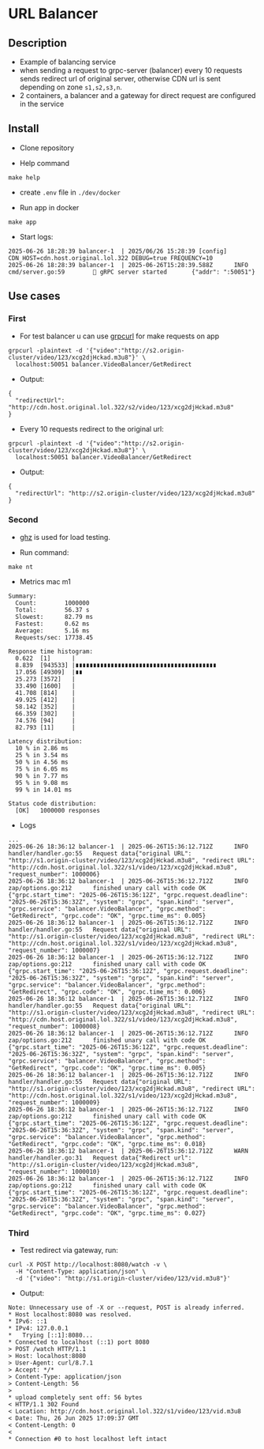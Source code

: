 # URL Balancer

## Description

- Example of balancing service
- when sending a request to grpc-server (balancer) every 10 requests sends redirect url of original server,
  otherwise CDN url is sent depending on zone `s1,s2,s3,n`.
- 2 containers, a balancer and a gateway for direct request are configured in the service

## Install

- Clone repository

- Help command

```shell
make help
```

- create `.env` file in `./dev/docker`

- Run app in docker

```shell
make app
```

- Start logs:

```Text
2025-06-26 18:28:39 balancer-1  | 2025/06/26 15:28:39 [config] CDN_HOST=cdn.host.original.lol.322 DEBUG=true FREQUENCY=10
2025-06-26 18:28:39 balancer-1  | 2025-06-26T15:28:39.588Z      INFO    cmd/server.go:59        🚀 gRPC server started       {"addr": ":50051"}
```

## Use cases

### First

- For test balancer u can use [grpcurl](https://github.com/fullstorydev/grpcurl) for make requests on app

```shell
grpcurl -plaintext -d '{"video":"http://s2.origin-cluster/video/123/xcg2djHckad.m3u8"}' \
  localhost:50051 balancer.VideoBalancer/GetRedirect
```

- Output:

```text
{
  "redirectUrl": "http://cdn.host.original.lol.322/s2/video/123/xcg2djHckad.m3u8"
}
```

- Every 10 requests redirect to the original url:

```shell
grpcurl -plaintext -d '{"video":"http://s2.origin-cluster/video/123/xcg2djHckad.m3u8"}' \
  localhost:50051 balancer.VideoBalancer/GetRedirect
```

- Output:

```text
{
  "redirectUrl": "http://s2.origin-cluster/video/123/xcg2djHckad.m3u8"
}
```

### Second

- [ghz](https://github.com/bojand/ghz) is used for load testing.

- Run command:

```shell
make nt
```

- Metrics mac m1

```text
Summary:
  Count:        1000000
  Total:        56.37 s
  Slowest:      82.79 ms
  Fastest:      0.62 ms
  Average:      5.16 ms
  Requests/sec: 17738.45

Response time histogram:
  0.622  [1]      |
  8.839  [943533] |∎∎∎∎∎∎∎∎∎∎∎∎∎∎∎∎∎∎∎∎∎∎∎∎∎∎∎∎∎∎∎∎∎∎∎∎∎∎∎∎
  17.056 [49309]  |∎∎
  25.273 [3572]   |
  33.490 [1600]   |
  41.708 [814]    |
  49.925 [412]    |
  58.142 [352]    |
  66.359 [302]    |
  74.576 [94]     |
  82.793 [11]     |

Latency distribution:
  10 % in 2.86 ms
  25 % in 3.54 ms
  50 % in 4.56 ms
  75 % in 6.05 ms
  90 % in 7.77 ms
  95 % in 9.08 ms
  99 % in 14.01 ms

Status code distribution:
  [OK]   1000000 responses
```

- Logs

```text
...
2025-06-26 18:36:12 balancer-1  | 2025-06-26T15:36:12.712Z      INFO    handler/handler.go:55   Request data{"original URL": "http://s1.origin-cluster/video/123/xcg2djHckad.m3u8", "redirect URL": "http://cdn.host.original.lol.322/s1/video/123/xcg2djHckad.m3u8", "request_number": 1000006}
2025-06-26 18:36:12 balancer-1  | 2025-06-26T15:36:12.712Z      INFO    zap/options.go:212      finished unary call with code OK    {"grpc.start_time": "2025-06-26T15:36:12Z", "grpc.request.deadline": "2025-06-26T15:36:32Z", "system": "grpc", "span.kind": "server", "grpc.service": "balancer.VideoBalancer", "grpc.method": "GetRedirect", "grpc.code": "OK", "grpc.time_ms": 0.005}
2025-06-26 18:36:12 balancer-1  | 2025-06-26T15:36:12.712Z      INFO    handler/handler.go:55   Request data{"original URL": "http://s1.origin-cluster/video/123/xcg2djHckad.m3u8", "redirect URL": "http://cdn.host.original.lol.322/s1/video/123/xcg2djHckad.m3u8", "request_number": 1000007}
2025-06-26 18:36:12 balancer-1  | 2025-06-26T15:36:12.712Z      INFO    zap/options.go:212      finished unary call with code OK    {"grpc.start_time": "2025-06-26T15:36:12Z", "grpc.request.deadline": "2025-06-26T15:36:32Z", "system": "grpc", "span.kind": "server", "grpc.service": "balancer.VideoBalancer", "grpc.method": "GetRedirect", "grpc.code": "OK", "grpc.time_ms": 0.006}
2025-06-26 18:36:12 balancer-1  | 2025-06-26T15:36:12.712Z      INFO    handler/handler.go:55   Request data{"original URL": "http://s1.origin-cluster/video/123/xcg2djHckad.m3u8", "redirect URL": "http://cdn.host.original.lol.322/s1/video/123/xcg2djHckad.m3u8", "request_number": 1000008}
2025-06-26 18:36:12 balancer-1  | 2025-06-26T15:36:12.712Z      INFO    zap/options.go:212      finished unary call with code OK    {"grpc.start_time": "2025-06-26T15:36:12Z", "grpc.request.deadline": "2025-06-26T15:36:32Z", "system": "grpc", "span.kind": "server", "grpc.service": "balancer.VideoBalancer", "grpc.method": "GetRedirect", "grpc.code": "OK", "grpc.time_ms": 0.005}
2025-06-26 18:36:12 balancer-1  | 2025-06-26T15:36:12.712Z      INFO    handler/handler.go:55   Request data{"original URL": "http://s1.origin-cluster/video/123/xcg2djHckad.m3u8", "redirect URL": "http://cdn.host.original.lol.322/s1/video/123/xcg2djHckad.m3u8", "request_number": 1000009}
2025-06-26 18:36:12 balancer-1  | 2025-06-26T15:36:12.712Z      INFO    zap/options.go:212      finished unary call with code OK    {"grpc.start_time": "2025-06-26T15:36:12Z", "grpc.request.deadline": "2025-06-26T15:36:32Z", "system": "grpc", "span.kind": "server", "grpc.service": "balancer.VideoBalancer", "grpc.method": "GetRedirect", "grpc.code": "OK", "grpc.time_ms": 0.018}
2025-06-26 18:36:12 balancer-1  | 2025-06-26T15:36:12.712Z      WARN    handler/handler.go:31   Request data{"Redirect url": "http://s1.origin-cluster/video/123/xcg2djHckad.m3u8", "request_number": 1000010}
2025-06-26 18:36:12 balancer-1  | 2025-06-26T15:36:12.712Z      INFO    zap/options.go:212      finished unary call with code OK    {"grpc.start_time": "2025-06-26T15:36:12Z", "grpc.request.deadline": "2025-06-26T15:36:32Z", "system": "grpc", "span.kind": "server", "grpc.service": "balancer.VideoBalancer", "grpc.method": "GetRedirect", "grpc.code": "OK", "grpc.time_ms": 0.027}
```

### Third

- Test redirect via gateway, run:

```shell
curl -X POST http://localhost:8080/watch -v \
  -H "Content-Type: application/json" \
  -d '{"video": "http://s1.origin-cluster/video/123/vid.m3u8"}'
```

- Output:

```text
Note: Unnecessary use of -X or --request, POST is already inferred.
* Host localhost:8080 was resolved.
* IPv6: ::1
* IPv4: 127.0.0.1
*   Trying [::1]:8080...
* Connected to localhost (::1) port 8080
> POST /watch HTTP/1.1
> Host: localhost:8080
> User-Agent: curl/8.7.1
> Accept: */*
> Content-Type: application/json
> Content-Length: 56
>
* upload completely sent off: 56 bytes
< HTTP/1.1 302 Found
< Location: http://cdn.host.original.lol.322/s1/video/123/vid.m3u8
< Date: Thu, 26 Jun 2025 17:09:37 GMT
< Content-Length: 0
<
* Connection #0 to host localhost left intact
```

